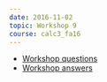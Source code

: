 ```yaml
---
date: 2016-11-02
topic: Workshop 9
course: calc3_fa16
---
```


- [Workshop questions](http://ckottke.ncf.edu/calc3/workshop9.pdf)
- [Workshop answers](http://ckottke.ncf.edu/calc3/workshop9_solns.pdf)

